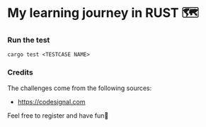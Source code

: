 # My learning journey in RUST 🗺️

### Run the test
`
cargo test <TESTCASE NAME>
`

### Credits
The challenges come from the following sources:
- https://codesignal.com

Feel free to register and have fun🥳